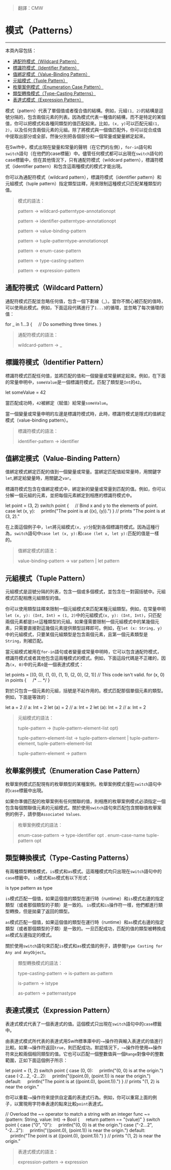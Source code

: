 > 翻譯：CMW
# 模式（Patterns）
-----------------

本頁內容包括：

- [通配符模式（Wildcard Pattern）](#wildcard_pattern)
- [標識符模式（Identifier Pattern）](#identifier_pattern)
- [值綁定模式（Value-Binding Pattern）](#value-binding_pattern)
- [元組模式（Tuple Pattern）](#tuple_pattern)
- [枚舉案例模式（Enumeration Case Pattern）](#enumeration_case_pattern)
- [類型轉換模式（Type-Casting Patterns）](#type-casting_patterns)
- [表達式模式（Expression Pattern）](#expression_pattern)

模式（pattern）代表了單個值或者復合值的結構。例如，元組`(1, 2)`的結構是逗號分隔的，包含兩個元素的列表。因為模式代表一種值的結構，而不是特定的某個值，你可以把模式和各種同類型的值匹配起來。比如，`(x, y)`可以匹配元組`(1, 2)`，以及任何含兩個元素的元組。除了將模式與一個值匹配外，你可以從合成值中提取出部分或全部，然後分別把各個部分和一個常量或變量綁定起來。

在Swift中，模式出現在變量和常量的聲明（在它們的左側），`for-in`語句和`switch`語句（在他們的case標籤）中。儘管任何模式都可以出現在`switch`語句的case標籤中，但在其他情況下，只有通配符模式（wildcard pattern），標識符模式（identifier pattern）和包含這兩種模式的模式才能出現。

你可以為通配符模式（wildcard pattern），標識符模式（identifier pattern）和元組模式（tuple pattern）指定類型註釋，用來限制這種模式只匹配某種類型的值。

> 模式的語法：
>
> pattern → wildcard-patterntype-annotationopt
>
> pattern → identifier-patterntype-annotationopt
>
> pattern → value-binding-pattern
>
> pattern → tuple-patterntype-annotationopt
>
> pattern → enum-case-pattern
>
> pattern → type-casting-pattern
>
> pattern → expression-pattern

<a name="wildcard_pattern"></a>
## 通配符模式（Wildcard Pattern）

通配符模式匹配並忽略任何值，包含一個下劃線（_）。當你不關心被匹配的值時，可以使用此模式。例如，下面這段代碼進行了`1...3`的循環，並忽略了每次循環的值：

for _ in 1...3 {
    // Do something three times.
}

> 通配符模式的語法：
>
> wildcard-pattern → _

<a name="identifier_pattern"></a>
## 標識符模式（Identifier Pattern）

標識符模式匹配任何值，並將匹配的值和一個變量或常量綁定起來。例如，在下面的常量申明中，`someValue`是一個標識符模式，匹配了類型是`Int`的`42`。

let someValue = 42

當匹配成功時，`42`被綁定（賦值）給常量`someValue`。

當一個變量或常量申明的左邊是標識符模式時，此時，標識符模式是隱式的值綁定模式（value-binding pattern）。

> 標識符模式的語法：
>
> identifier-pattern → identifier

<a name="value-binding_pattern"></a>
## 值綁定模式（Value-Binding Pattern）

值綁定模式綁定匹配的值到一個變量或常量。當綁定匹配值給常量時，用關鍵字`let`,綁定給變量時，用關鍵之`var`。

標識符模式包含在值綁定模式中，綁定新的變量或常量到匹配的值。例如，你可以分解一個元組的元素，並把每個元素綁定到相應的標識符模式中。

let point = (3, 2)
switch point {
    // Bind x and y to the elements of point.
case let (x, y):
    println("The point is at (\(x), \(y)).")
}
// prints "The point is at (3, 2).”

在上面這個例子中，`let`將元組模式`(x, y)`分配到各個標識符模式。因為這種行為，`switch`語句中`case let (x, y):`和`case (let x, let y):`匹配的值是一樣的。

> 值綁定模式的語法：
>
> value-binding-pattern → var pattern | let pattern

<a name="tuple_pattern"></a>
## 元組模式（Tuple Pattern）

元組模式是逗號分隔的列表，包含一個或多個模式，並包含在一對圓括號中。元組模式匹配相應元組類型的值。

你可以使用類型註釋來限制一個元組模式來匹配某種元組類型。例如，在常量申明`let (x, y): (Int, Int) = (1, 2)`中的元組模式`(x, y): (Int, Int)`，只匹配兩個元素都是`Int`這種類型的元組。如果僅需要限制一個元組模式中的某幾個元素，只需要直接對這幾個元素提供類型註釋即可。例如，在`let (x: String, y)`中的元組模式，只要某個元組類型是包含兩個元素，且第一個元素類型是`String`，則被匹配。

當元組模式被用在`for-in`語句或者變量或常量申明時，它可以包含通配符模式，標識符模式或者其他包含這兩種模式的模式。例如，下面這段代碼是不正確的，因為`(x, 0)`中的元素`0`是一個表達式模式：

let points = [(0, 0), (1, 0), (1, 1), (2, 0), (2, 1)]
// This code isn't valid.
for (x, 0) in points {
    /* ... */
}

對於只包含一個元素的元組，括號是不起作用的。模式匹配那個單個元素的類型。例如，下面是等效的：

let a = 2 // a: Int = 2
let (a) = 2 // a: Int = 2
let (a): Int = 2 // a: Int = 2

> 元組模式的語法：
>
> tuple-pattern → (tuple-pattern-element-list opt​​)
>
> tuple-pattern-element-list → tuple-pattern-element | tuple-pattern-element, tuple-pattern-element-list
>
> tuple-pattern-element → pattern

<a name="enumeration_case_pattern"></a>
## 枚舉案例模式（Enumeration Case Pattern）

枚舉案例模式匹配現有的枚舉類型的某種案例。枚舉案例模式僅在`switch`語句中的`case`標籤中出現。

如果你準備匹配的枚舉案例有任何關聯的值，則相應的枚舉案例模式必須指定一個包含每個關聯值元素的元組模式。關於使用`switch`語句來匹配包含關聯值枚舉案例的例子，請參閱`Associated Values​​`.

> 枚舉案例模式的語法：
>
> enum-case-pattern → type-identifier opt . enum-case-name tuple-pattern opt

<a name="type-casting_patterns"></a>
## 類型轉換模式（Type-Casting Patterns）

有兩種類型轉換模式，`is`模式和`as`模式。這兩種模式均只出現在`switch`語句中的`case`標籤中。 `is`模式和`as`模式有以下形式：

is type
pattern as type

`is`模式匹配一​​個值，如果這個值的類型在運行時（runtime）和`is`模式右邊的指定類型（或者那個類型的子類）是一致的。 `is`模式和`is`操作符一樣，他們都進行類型轉換，但是拋棄了返回的類型。

`as`模式匹配一​​個值，如果這個值的類型在運行時（runtime）和`as`模式右邊的指定類型（或者那個類型的子類）是一致的。一旦匹配成功，匹配的值的類型被轉換成`as`模式左邊指定的模式。

關於使用`switch`語句來匹配`is`模式和`as`模式值的例子，請參閱`Type Casting for Any and AnyObject`。

> 類型轉換模式的語法：
>
> type-casting-pattern → is-pattern as-pattern
>
> is-pattern → istype
>
> as-pattern → patternastype

<a name="expression_pattern"></a>
## 表達式模式（Expression Pattern）

表達式模式代表了一個表達式的值。這個模式只出現在`switch`語句中的`case`標籤中。

由表達式模式所代表的表達式用Swift標準庫中的`~=`操作符與輸入表達式的值進行比較。如果`~=`操作符返回`true`，則匹配成功。默認情況下，`~=`操作符使用`==`操作符來比較兩個相同類型的值。它也可以匹配一個整數值與一個`Range`對像中的整數範圍，正如下面這個例子所示：

let point = (1, 2)
switch point {
case (0, 0):
    println("(0, 0) is at the origin.")
case (-2...2, -2...2):
    println("(\(point.0), \(point.1)) is near the origin.")
default:
    println("The point is at (\(point.0), \(point.1)).")
}
// prints "(1, 2) is near the origin.”

你可以重載`~=`操作符來提供自定義的表達式行為。例如，你可以重寫上面的例子，以實現用字符串表達的點來比較`point`表達式。

// Overload the ~= operator to match a string with an integer
func ~=(pattern: String, value: Int) -> Bool {
    return pattern == "\(value)"
}
switch point {
case ("0", "0"):
    println("(0, 0) is at the origin.")
case ("-2...2", "-2...2"):
    println("(\(point.0), \(point.1)) is near the origin.")
default:
    println("The point is at (\(point.0), \(point.1)).")
}
// prints "(1, 2) is near the origin.”

> 表達式模式的語法：
>
> expression-pattern → expression
